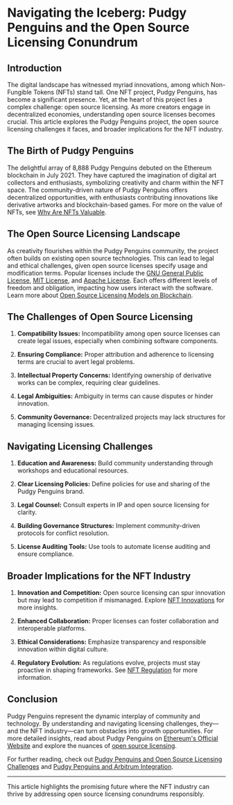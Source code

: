 # Navigating the Iceberg: Pudgy Penguins and the Open Source Licensing Conundrum

## Introduction

The digital landscape has witnessed myriad innovations, among which Non-Fungible Tokens (NFTs) stand tall. One NFT project, Pudgy Penguins, has become a significant presence. Yet, at the heart of this project lies a complex challenge: open source licensing. As more creators engage in decentralized economies, understanding open source licenses becomes crucial. This article explores the Pudgy Penguins project, the open source licensing challenges it faces, and broader implications for the NFT industry.

## The Birth of Pudgy Penguins

The delightful array of 8,888 Pudgy Penguins debuted on the Ethereum blockchain in July 2021. They have captured the imagination of digital art collectors and enthusiasts, symbolizing creativity and charm within the NFT space. The community-driven nature of Pudgy Penguins offers decentralized opportunities, with enthusiasts contributing innovations like derivative artworks and blockchain-based games. For more on the value of NFTs, see [Why Are NFTs Valuable](https://www.license-token.com/wiki/why-are-nf-ts-valuable).

## The Open Source Licensing Landscape

As creativity flourishes within the Pudgy Penguins community, the project often builds on existing open source technologies. This can lead to legal and ethical challenges, given open source licenses specify usage and modification terms. Popular licenses include the [GNU General Public License](https://www.gnu.org/licenses/gpl-3.0.en.html), [MIT License](https://opensource.org/licenses/MIT), and [Apache License](https://www.apache.org/licenses/LICENSE-2.0). Each offers different levels of freedom and obligation, impacting how users interact with the software. Learn more about [Open Source Licensing Models on Blockchain](https://www.license-token.com/wiki/open-source-licensing-models-on-blockchain).

## The Challenges of Open Source Licensing

1. **Compatibility Issues:** Incompatibility among open source licenses can create legal issues, especially when combining software components.
   
2. **Ensuring Compliance:** Proper attribution and adherence to licensing terms are crucial to avert legal problems.

3. **Intellectual Property Concerns:** Identifying ownership of derivative works can be complex, requiring clear guidelines.

4. **Legal Ambiguities:** Ambiguity in terms can cause disputes or hinder innovation.

5. **Community Governance:** Decentralized projects may lack structures for managing licensing issues.

## Navigating Licensing Challenges

1. **Education and Awareness:** Build community understanding through workshops and educational resources.

2. **Clear Licensing Policies:** Define policies for use and sharing of the Pudgy Penguins brand.

3. **Legal Counsel:** Consult experts in IP and open source licensing for clarity.

4. **Building Governance Structures:** Implement community-driven protocols for conflict resolution.

5. **License Auditing Tools:** Use tools to automate license auditing and ensure compliance.

## Broader Implications for the NFT Industry

1. **Innovation and Competition:** Open source licensing can spur innovation but may lead to competition if mismanaged. Explore [NFT Innovations](https://www.license-token.com/wiki/nft-innovations) for more insights.

2. **Enhanced Collaboration:** Proper licenses can foster collaboration and interoperable platforms.

3. **Ethical Considerations:** Emphasize transparency and responsible innovation within digital culture.

4. **Regulatory Evolution:** As regulations evolve, projects must stay proactive in shaping frameworks. See [NFT Regulation](https://www.license-token.com/wiki/nft-regulation) for more information.

## Conclusion

Pudgy Penguins represent the dynamic interplay of community and technology. By understanding and navigating licensing challenges, they—and the NFT industry—can turn obstacles into growth opportunities. For more detailed insights, read about Pudgy Penguins on [Ethereum's Official Website](https://ethereum.org/en/) and explore the nuances of [open source licensing](https://opensource.org/licenses).

For further reading, check out [Pudgy Penguins and Open Source Licensing Challenges](https://www.license-token.com/wiki/pudgy-penguins-and-open-source-licensing-challenges) and [Pudgy Penguins and Arbitrum Integration](https://www.license-token.com/wiki/pudgy-penguins-and-arbitrum-integration).

---

This article highlights the promising future where the NFT industry can thrive by addressing open source licensing conundrums responsibly.